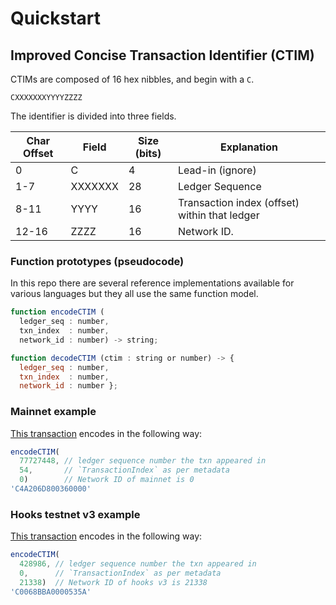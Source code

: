 # Quickstart 
## Improved Concise Transaction Identifier (CTIM) 

CTIMs are composed of 16 hex nibbles, and begin with a `C`.

```
CXXXXXXXYYYYZZZZ
```

The identifier is divided into three fields.

Char Offset | Field | Size (bits) |Explanation
-|-----|------|---------
0 | C| 4 | Lead-in (ignore)
1-7 | XXXXXXX | 28 |  Ledger Sequence
8-11 | YYYY | 16 | Transaction index (offset) within that ledger
12-16 | ZZZZ | 16 | Network ID.

### Function prototypes (pseudocode)
In this repo there are several reference implementations available for various languages but they all use the same function model.
```js
function encodeCTIM (
  ledger_seq : number,
  txn_index  : number,
  network_id : number) -> string;
```
```js
function decodeCTIM (ctim : string or number) -> { 
  ledger_seq : number,
  txn_index  : number,
  network_id : number };
```

### Mainnet example
[This transaction](https://livenet.xrpl.org/transactions/D42BE7DF63B4C12E5B56B4EFAD8CBB096171399D93353A8A61F61066160DFE5E/raw) encodes in the following way:
```js
encodeCTIM(
  77727448, // ledger sequence number the txn appeared in
  54,       // `TransactionIndex` as per metadata
  0)        // Network ID of mainnet is 0
'C4A206D800360000'
```

### Hooks testnet v3 example
[This transaction](https://hooks-testnet-v3-explorer.xrpl-labs.com/tx/C4E284010276F8457C4BF96D0C534B7383087680C159F9B8C18D5EE876F7EFE7) encodes in the following way:
```js
encodeCTIM(
  428986, // ledger sequence number the txn appeared in
  0,      // `TransactionIndex` as per metadata
  21338)  // Network ID of hooks v3 is 21338
'C0068BBA0000535A'
```
